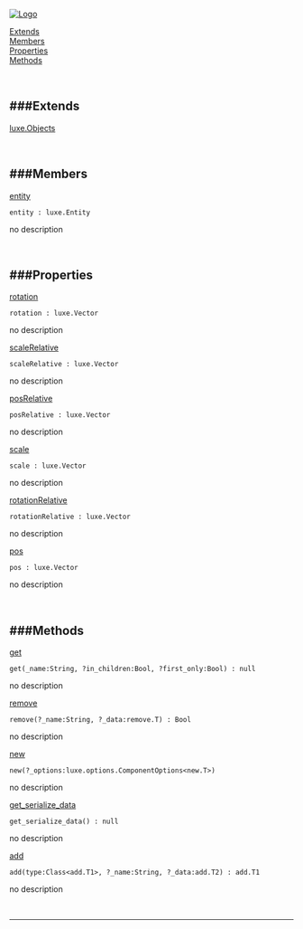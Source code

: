 
[![Logo](http://luxeengine.com/images/logo.png)](index.html)


[Extends](#Extends)   
[Members](#Members)   
[Properties](#Properties)   
[Methods](#Methods)   


&nbsp;   

<a class="lift" name="Extends" ></a>
###Extends   
---
<a class="lift" name="luxe.Objects" href="luxe.Objects.html">luxe.Objects</a>

&nbsp;   

<a class="lift" name="Members" ></a>
###Members   
---
<a class="lift" name="entity" href="#entity">entity</a>



    entity : luxe.Entity

<span class="small_desc_flat"> no description </span>   

&nbsp;   

<a class="lift" name="Properties" ></a>
###Properties   
---
<a class="lift" name="rotation" href="#rotation">rotation</a>



    rotation : luxe.Vector

<span class="small_desc_flat"> no description </span>   

<a class="lift" name="scaleRelative" href="#scaleRelative">scaleRelative</a>



    scaleRelative : luxe.Vector

<span class="small_desc_flat"> no description </span>   

<a class="lift" name="posRelative" href="#posRelative">posRelative</a>



    posRelative : luxe.Vector

<span class="small_desc_flat"> no description </span>   

<a class="lift" name="scale" href="#scale">scale</a>



    scale : luxe.Vector

<span class="small_desc_flat"> no description </span>   

<a class="lift" name="rotationRelative" href="#rotationRelative">rotationRelative</a>



    rotationRelative : luxe.Vector

<span class="small_desc_flat"> no description </span>   

<a class="lift" name="pos" href="#pos">pos</a>



    pos : luxe.Vector

<span class="small_desc_flat"> no description </span>   

&nbsp;   

<a class="lift" name="Methods" ></a>
###Methods   
---
<a class="lift" name="get" href="#get">get</a>



    get(_name:String, ?in_children:Bool, ?first_only:Bool) : null

<span class="small_desc_flat"> no description </span>   

<a class="lift" name="remove" href="#remove">remove</a>



    remove(?_name:String, ?_data:remove.T) : Bool

<span class="small_desc_flat"> no description </span>   

<a class="lift" name="new" href="#new">new</a>



    new(?_options:luxe.options.ComponentOptions<new.T>) 

<span class="small_desc_flat"> no description </span>   

<a class="lift" name="get_serialize_data" href="#get_serialize_data">get_serialize_data</a>



    get_serialize_data() : null

<span class="small_desc_flat"> no description </span>   

<a class="lift" name="add" href="#add">add</a>



    add(type:Class<add.T1>, ?_name:String, ?_data:add.T2) : add.T1

<span class="small_desc_flat"> no description </span>   



&nbsp;
&nbsp;
&nbsp;

---  


&nbsp;   
&nbsp;   